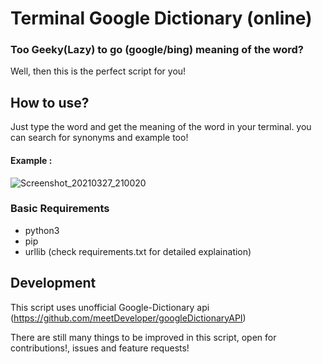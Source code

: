 # Terminal Google Dictionary (online)

### Too Geeky(Lazy) to go (google/bing) meaning of the word?
Well, then this is the perfect script for you!

## How to use?
Just type the word and get the meaning of the word in your terminal.
you can search for synonyms and example too!

#### Example :

![Screenshot_20210327_210020](https://user-images.githubusercontent.com/36270407/112725815-12249b80-8f40-11eb-9227-b1c4bc0acdbd.png)
### Basic Requirements 

*  python3
*  pip
*  urllib (check requirements.txt for detailed explaination)


## Development

This script uses unofficial Google-Dictionary api (https://github.com/meetDeveloper/googleDictionaryAPI)

There are still many things to be improved in this script, open for contributions!, issues and feature requests!

